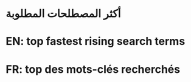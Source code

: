 # أكثر المصطلحات المطلوبة

# EN: top fastest rising search terms

# FR: top des mots-clés recherchés
